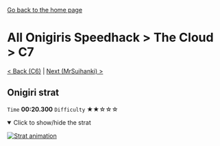 [Go back to the home page](https://github.com/Doublevil/scbspeedrun)

# All Onigiris Speedhack > The Cloud > C7

[< Back (C6)](https://github.com/Doublevil/scbspeedrun/blob/main/levels/arb_sh/C/C6.md) | [Next (MrSuihanki) >](https://github.com/Doublevil/scbspeedrun/blob/main/levels/arb_sh/C/MrSuihanki.md)

## Onigiri strat

`Time` **00:20.300** `Difficulty` ★★☆☆☆
<details open>
  <summary>Click to show/hide the strat</summary>

  [![Strat animation](https://github.com/Doublevil/scbspeedrun/blob/main/media/levels/C/C7_Onigiri.webp)](https://github.com/Doublevil/scbspeedrun/blob/main/media/levels/C/C7_Onigiri.mp4?raw=true)
</details>
